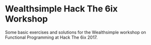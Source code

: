 # Wealthsimple Hack The 6ix Workshop

Some basic exercises and solutions for the Wealthsimple workshop on Functional Programming at Hack The 6ix 2017.
